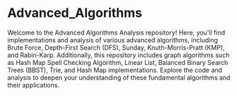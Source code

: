 # Advanced_Algorithms
Welcome to the Advanced Algorithms Analysis repository! Here, you'll find implementations and analysis of various advanced algorithms, including Brute Force, Depth-First Search (DFS), Sunday, Knuth-Morris-Pratt (KMP), and Rabin-Karp. Additionally, this repository includes graph algorithms such as Hash Map Spell Checking Algorithm, Linear List, Balanced Binary Search Trees (BBST), Trie, and Hash Map implementations. Explore the code and analysis to deepen your understanding of these fundamental algorithms and their applications.
